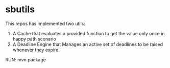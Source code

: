 # sbutils

This repos has implemented two utils:

1) A Cache that evaluates a provided function to get the value only once in happy path scenario
2) A Deadline Engine that Manages an active set of deadlines to be raised whenever they expire.

RUN: mvn package
